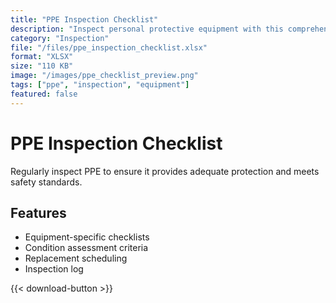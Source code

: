```yaml
---
title: "PPE Inspection Checklist"
description: "Inspect personal protective equipment with this comprehensive checklist."
category: "Inspection"
file: "/files/ppe_inspection_checklist.xlsx"
format: "XLSX"
size: "110 KB"
image: "/images/ppe_checklist_preview.png"
tags: ["ppe", "inspection", "equipment"]
featured: false
---
```


# PPE Inspection Checklist

Regularly inspect PPE to ensure it provides adequate protection and meets safety standards.

## Features
- Equipment-specific checklists
- Condition assessment criteria
- Replacement scheduling
- Inspection log

{{< download-button >}}